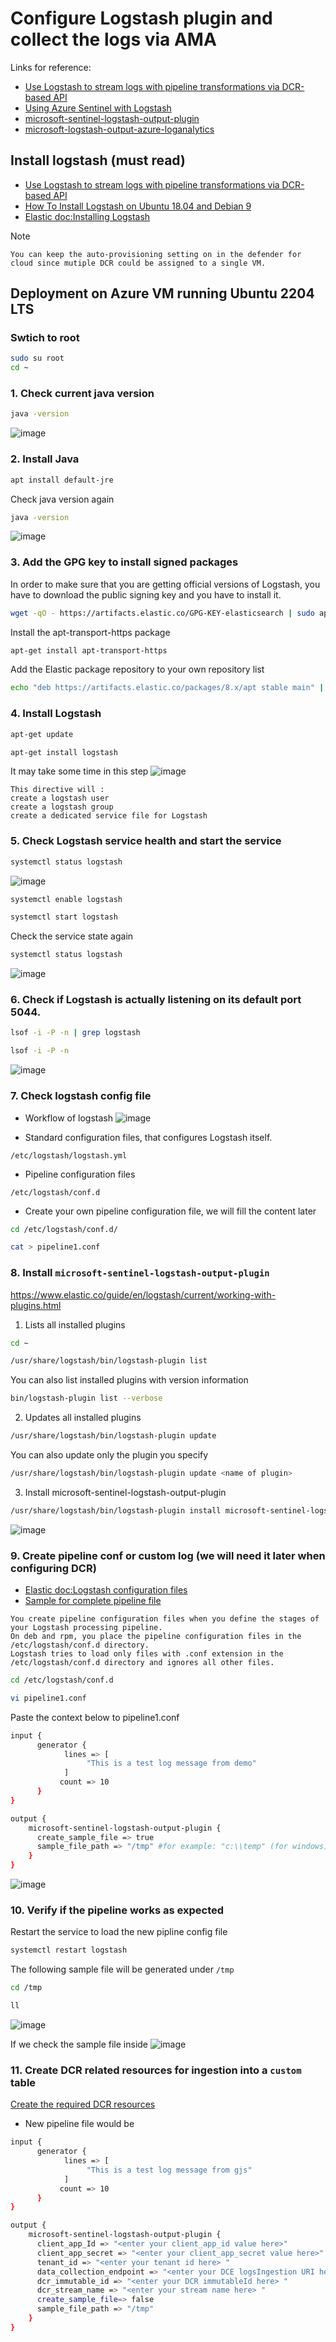 # Configure Logstash plugin and collect the logs via AMA
Links for reference:
* [Use Logstash to stream logs with pipeline transformations via DCR-based API](https://learn.microsoft.com/en-us/azure/sentinel/connect-logstash-data-connection-rules)
* [Using Azure Sentinel with Logstash](https://www.youtube.com/watch?v=JnG1EvFmWkU)
* [microsoft-sentinel-logstash-output-plugin](https://github.com/guguji666666/MS-Sentinel-builtin-parsers/tree/master/DataConnectors/microsoft-sentinel-logstash-output-plugin)
* [microsoft-logstash-output-azure-loganalytics](https://github.com/guguji666666/MS-Sentinel-builtin-parsers/tree/master/DataConnectors/microsoft-logstash-output-azure-loganalytics)

## Install logstash (must read)
* [Use Logstash to stream logs with pipeline transformations via DCR-based API](https://learn.microsoft.com/en-us/azure/sentinel/connect-logstash-data-connection-rules)
* [How To Install Logstash on Ubuntu 18.04 and Debian 9](https://devconnected.com/how-to-install-logstash-on-ubuntu-18-04-and-debian-9/)
* [Elastic doc:Installing Logstash ](https://www.elastic.co/guide/en/logstash/current/installing-logstash.html#_yum)

Note
```
You can keep the auto-provisioning setting on in the defender for cloud since mutiple DCR could be assigned to a single VM.
```
## Deployment on Azure VM running Ubuntu 2204 LTS
### Swtich to root 
```sh
sudo su root
cd ~
```

### 1. Check current java version
```sh
java -version
```
![image](https://user-images.githubusercontent.com/96930989/213087596-73cd7809-a52b-4b6f-ab2d-ec434aba9b0b.png)

### 2. Install Java
```sh
apt install default-jre
```
Check java version again
```sh
java -version
```
![image](https://user-images.githubusercontent.com/96930989/213089641-47a075fc-b5f2-4b87-b99f-ef43d4eba729.png)


### 3. Add the GPG key to install signed packages
In order to make sure that you are getting official versions of Logstash, you have to download the public signing key and you have to install it.
```sh
wget -qO - https://artifacts.elastic.co/GPG-KEY-elasticsearch | sudo apt-key add -
```
Install the apt-transport-https package
```sh
apt-get install apt-transport-https
```
Add the Elastic package repository to your own repository list
```sh
echo "deb https://artifacts.elastic.co/packages/8.x/apt stable main" | sudo tee -a /etc/apt/sources.list.d/elastic-8.x.list
```

### 4. Install Logstash
```sh
apt-get update
```
```sh
apt-get install logstash
```
It may take some time in this step
![image](https://user-images.githubusercontent.com/96930989/213090237-7d1075ad-1182-479b-852b-6bb475b24f94.png)


```
This directive will :
create a logstash user
create a logstash group
create a dedicated service file for Logstash
```

### 5. Check Logstash service health and start the service
```sh
systemctl status logstash
```
![image](https://user-images.githubusercontent.com/96930989/213091846-3b70fa00-cc8b-461a-8d8c-237769633a49.png)

```sh
systemctl enable logstash
```

```sh
systemctl start logstash
```

Check the service state again
```sh
systemctl status logstash
```
![image](https://user-images.githubusercontent.com/96930989/213091935-d89b3f36-995c-4559-a49e-bf9e66d4d9fb.png)

### 6. Check if Logstash is actually listening on its default port 5044.
```sh
lsof -i -P -n | grep logstash
```
```sh
lsof -i -P -n
```
![image](https://user-images.githubusercontent.com/96930989/213092524-3c73fafe-9002-41ab-87b4-fcf0bf45ac93.png)

### 7. Check logstash config file
* Workflow of logstash
  ![image](https://user-images.githubusercontent.com/96930989/213092655-8c7f49d1-aec3-4876-a76a-d2a1c2385f67.png)

* Standard configuration files, that configures Logstash itself.
```
/etc/logstash/logstash.yml
```
* Pipeline configuration files
```
/etc/logstash/conf.d
```
* Create your own pipeline configuration file, we will fill the content later
```sh
cd /etc/logstash/conf.d/
```
```sh
cat > pipeline1.conf
```


### 8. Install `microsoft-sentinel-logstash-output-plugin`
https://www.elastic.co/guide/en/logstash/current/working-with-plugins.html

1. Lists all installed plugins
```sh
cd ~
```
```sh
/usr/share/logstash/bin/logstash-plugin list 
```

You can also list installed plugins with version information
```sh
bin/logstash-plugin list --verbose
```

2. Updates all installed plugins
```sh
/usr/share/logstash/bin/logstash-plugin update
```

You can also update only the plugin you specify
```sh
/usr/share/logstash/bin/logstash-plugin update <name of plugin>
```

3. Install microsoft-sentinel-logstash-output-plugin
```sh
/usr/share/logstash/bin/logstash-plugin install microsoft-sentinel-logstash-output-plugin
```
![image](https://user-images.githubusercontent.com/96930989/213118865-6754a9fd-d1b5-4f3e-91a5-31319cef8df4.png)

### 9. Create pipeline conf or custom log (we will need it later when configuring DCR)
* [Elastic doc:Logstash configuration files](https://www.elastic.co/guide/en/logstash/current/config-setting-files.html)
* [Sample for complete pipeline file](https://github.com/Azure/Azure-Sentinel/tree/master/DataConnectors/microsoft-sentinel-logstash-output-plugin#complete-example)
```
You create pipeline configuration files when you define the stages of your Logstash processing pipeline. 
On deb and rpm, you place the pipeline configuration files in the /etc/logstash/conf.d directory. 
Logstash tries to load only files with .conf extension in the /etc/logstash/conf.d directory and ignores all other files.
```

```sh
cd /etc/logstash/conf.d
```

```sh
vi pipeline1.conf
```

Paste the context below to pipeline1.conf
```sh
input {
      generator {
            lines => [
                 "This is a test log message from demo"
            ]
           count => 10
      }
}

output {
    microsoft-sentinel-logstash-output-plugin {
      create_sample_file => true
      sample_file_path => "/tmp" #for example: "c:\\temp" (for windows) or "/tmp" for Linux. 
    }
}
```
![image](https://user-images.githubusercontent.com/96930989/213140070-4c6c8314-07d7-41dd-a85a-386d6c00eb42.png)

### 10. Verify if the pipeline works as expected
Restart the service to load the new pipline config file
```sh
systemctl restart logstash
```
The following sample file will be generated under `/tmp`

```sh
cd /tmp
```
```sh
ll
```
![image](https://user-images.githubusercontent.com/96930989/213141866-432c8732-c89c-4834-90da-4b6685a85652.png)

If we check the sample file inside
![image](https://user-images.githubusercontent.com/96930989/213142855-9e7cf9ea-1833-4f46-940d-948149baad3b.png)

### 11. Create DCR related resources for ingestion into a `custom` table
[Create the required DCR resources](https://learn.microsoft.com/en-us/azure/sentinel/connect-logstash-data-connection-rules#create-the-required-dcr-resources)


* New pipeline file would be

```sh
input {
      generator {
            lines => [
                 "This is a test log message from gjs"
            ]
           count => 10
      }
}

output {
    microsoft-sentinel-logstash-output-plugin {
      client_app_Id => "<enter your client_app_id value here>"
      client_app_secret => "<enter your client_app_secret value here>"
      tenant_id => "<enter your tenant id here> "
      data_collection_endpoint => "<enter your DCE logsIngestion URI here> "
      dcr_immutable_id => "<enter your DCR immutableId here> "
      dcr_stream_name => "<enter your stream name here> "
      create_sample_file=> false
      sample_file_path => "/tmp"
    }
}
```

